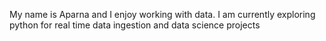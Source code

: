 My name is Aparna and I enjoy working with data. 
I am currently exploring python for real time data ingestion and data science projects
